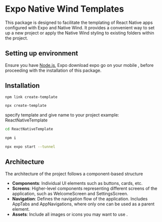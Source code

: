 # Expo Native Wind Templates

This package is designed to facilitate the templating of React Native apps configured with Expo and Native Wind. It provides a convenient way to set up a new project or apply the Native Wind styling to existing folders within the project.

## Setting up environment

Ensure you have  [Node.js](https://nodejs.org/en), Expo download expo go on your mobile
, before proceeding with the installation of this package.
## Installation
```bash
npm link create-template
```
```bash
npx create-template
```
specify template and give name to your project
 example: ReactNativeTemplate

```bash
cd ReactNativeTemplate
```

```bash
npm i
```

```bash
npx expo start --tunnel 
```

## Architecture

The architecture of the project follows a component-based structure
- **Components**: Individual UI elements such as buttons, cards, etc.
- **Screens**: Higher-level components representing different screens of the application, such as WelcomeScreen and SettingsScreen.
- **Navigation**: Defines the navigation flow of the application. Includes AppTabs and AppNavigations, where only one can be used as a parent element.
- **Assets**: Include all images or icons you may want to use . 